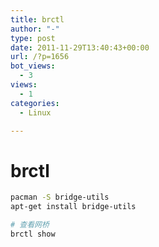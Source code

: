 ```yaml
---
title: brctl
author: "-"
type: post
date: 2011-11-29T13:40:43+00:00
url: /?p=1656
bot_views:
  - 3
views:
  - 1
categories:
  - Linux

---
```

# brctl
```bash
pacman -S bridge-utils
apt-get install bridge-utils

# 查看网桥
brctl show
```